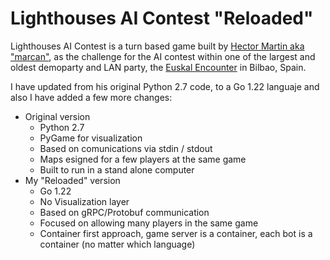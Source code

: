 # Lighthouses AI Contest "Reloaded"

Lighthouses AI Contest is a turn based game built by [Hector Martin aka "marcan"](https://github.com/marcan/lighthouses_aicontest), as the challenge for the AI contest within one of the largest and oldest demoparty and LAN party, the [Euskal Encounter](https://ee32.euskalencounter.org/) in Bilbao, Spain.

I have updated from his original Python 2.7 code, to a Go 1.22 languaje and also I have added a few more changes:

- Original version
  - Python 2.7
  - PyGame for visualization
  - Based on comunications via stdin / stdout
  - Maps esigned for a few players at the same game
  - Built to run in a stand alone computer
- My "Reloaded" version
  - Go 1.22
  - No Visualization layer
  - Based on gRPC/Protobuf communication
  - Focused on allowing many players in the same game
  - Container first approach, game server is a container, each bot is a container (no matter which language)
